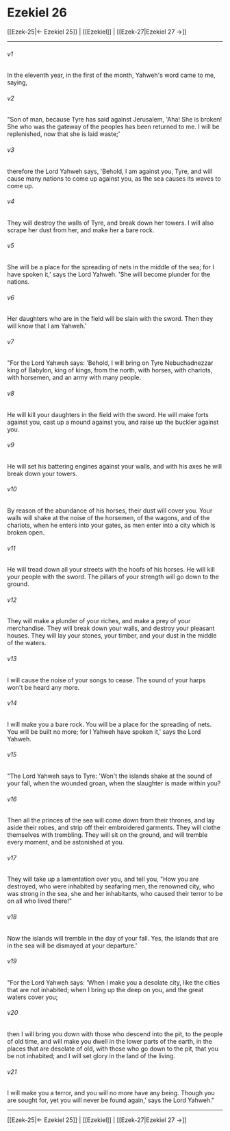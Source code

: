 # Ezekiel 26

[[Ezek-25|← Ezekiel 25]] | [[Ezekiel]] | [[Ezek-27|Ezekiel 27 →]]
***



###### v1 
In the eleventh year, in the first of the month, Yahweh's word came to me, saying, 

###### v2 
"Son of man, because Tyre has said against Jerusalem, 'Aha! She is broken! She who was the gateway of the peoples has been returned to me. I will be replenished, now that she is laid waste;' 

###### v3 
therefore the Lord Yahweh says, 'Behold, I am against you, Tyre, and will cause many nations to come up against you, as the sea causes its waves to come up. 

###### v4 
They will destroy the walls of Tyre, and break down her towers. I will also scrape her dust from her, and make her a bare rock. 

###### v5 
She will be a place for the spreading of nets in the middle of the sea; for I have spoken it,' says the Lord Yahweh. 'She will become plunder for the nations. 

###### v6 
Her daughters who are in the field will be slain with the sword. Then they will know that I am Yahweh.' 

###### v7 
"For the Lord Yahweh says: 'Behold, I will bring on Tyre Nebuchadnezzar king of Babylon, king of kings, from the north, with horses, with chariots, with horsemen, and an army with many people. 

###### v8 
He will kill your daughters in the field with the sword. He will make forts against you, cast up a mound against you, and raise up the buckler against you. 

###### v9 
He will set his battering engines against your walls, and with his axes he will break down your towers. 

###### v10 
By reason of the abundance of his horses, their dust will cover you. Your walls will shake at the noise of the horsemen, of the wagons, and of the chariots, when he enters into your gates, as men enter into a city which is broken open. 

###### v11 
He will tread down all your streets with the hoofs of his horses. He will kill your people with the sword. The pillars of your strength will go down to the ground. 

###### v12 
They will make a plunder of your riches, and make a prey of your merchandise. They will break down your walls, and destroy your pleasant houses. They will lay your stones, your timber, and your dust in the middle of the waters. 

###### v13 
I will cause the noise of your songs to cease. The sound of your harps won't be heard any more. 

###### v14 
I will make you a bare rock. You will be a place for the spreading of nets. You will be built no more; for I Yahweh have spoken it,' says the Lord Yahweh. 

###### v15 
"The Lord Yahweh says to Tyre: 'Won't the islands shake at the sound of your fall, when the wounded groan, when the slaughter is made within you? 

###### v16 
Then all the princes of the sea will come down from their thrones, and lay aside their robes, and strip off their embroidered garments. They will clothe themselves with trembling. They will sit on the ground, and will tremble every moment, and be astonished at you. 

###### v17 
They will take up a lamentation over you, and tell you, "How you are destroyed, who were inhabited by seafaring men, the renowned city, who was strong in the sea, she and her inhabitants, who caused their terror to be on all who lived there!" 

###### v18 
Now the islands will tremble in the day of your fall. Yes, the islands that are in the sea will be dismayed at your departure.' 

###### v19 
"For the Lord Yahweh says: 'When I make you a desolate city, like the cities that are not inhabited; when I bring up the deep on you, and the great waters cover you; 

###### v20 
then I will bring you down with those who descend into the pit, to the people of old time, and will make you dwell in the lower parts of the earth, in the places that are desolate of old, with those who go down to the pit, that you be not inhabited; and I will set glory in the land of the living. 

###### v21 
I will make you a terror, and you will no more have any being. Though you are sought for, yet you will never be found again,' says the Lord Yahweh."

***
[[Ezek-25|← Ezekiel 25]] | [[Ezekiel]] | [[Ezek-27|Ezekiel 27 →]]
